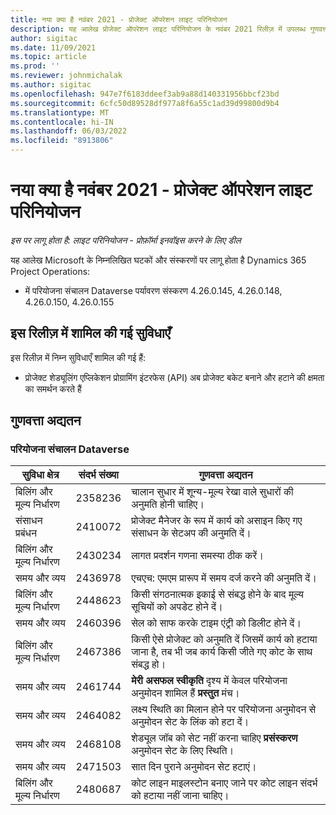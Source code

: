 ```yaml
---
title: नया क्या है नवंबर 2021 - प्रोजेक्ट ऑपरेशन लाइट परिनियोजन
description: यह आलेख प्रोजेक्ट ऑपरेशन लाइट परिनियोजन के नवंबर 2021 रिलीज़ में उपलब्ध गुणवत्ता अद्यतनों के बारे में जानकारी प्रदान करता है।
author: sigitac
ms.date: 11/09/2021
ms.topic: article
ms.prod: ''
ms.reviewer: johnmichalak
ms.author: sigitac
ms.openlocfilehash: 947e7f6183ddeef3ab9a88d140331956bbcf23bd
ms.sourcegitcommit: 6cfc50d89528df977a8f6a55c1ad39d99800d9b4
ms.translationtype: MT
ms.contentlocale: hi-IN
ms.lasthandoff: 06/03/2022
ms.locfileid: "8913806"
---
```

# <a name="whats-new-november-2021---project-operations-lite-deployment"></a>नया क्या है नवंबर 2021 - प्रोजेक्ट ऑपरेशन लाइट परिनियोजन

_इस पर लागू होता है: लाइट परिनियोजन - प्रोफ़ॉर्मा इनवॉइस करने के लिए डील_

यह आलेख Microsoft के निम्नलिखित घटकों और संस्करणों पर लागू होता है Dynamics 365 Project Operations:

- में परियोजना संचालन Dataverse पर्यावरण संस्करण 4.26.0.145, 4.26.0.148, 4.26.0.150, 4.26.0.155
  
## <a name="features-included-in-this-release"></a>इस रिलीज़ में शामिल की गई सुविधाएँ

इस रिलीज़ में निम्न सुविधाएँ शामिल की गई हैं:

- प्रोजेक्ट शेड्यूलिंग एप्लिकेशन प्रोग्रामिंग इंटरफेस (API) अब प्रोजेक्ट बकेट बनाने और हटाने की क्षमता का समर्थन करते हैं

## <a name="quality-updates"></a>गुणवत्ता अद्यतन

### <a name="project-operations-in-dataverse"></a>परियोजना संचालन Dataverse

| सुविधा क्षेत्र | संदर्भ संख्या | गुणवत्ता अद्यतन |
| --- | --- | --- |
| बिलिंग और मूल्य निर्धारण | 2358236 | चालान सुधार में शून्य-मूल्य रेखा वाले सुधारों की अनुमति होनी चाहिए। |
| संसाधन प्रबंधन | 2410072 | प्रोजेक्ट मैनेजर के रूप में कार्य को असाइन किए गए संसाधन के सेटअप की अनुमति दें। |
| बिलिंग और मूल्य निर्धारण | 2430234 | लागत प्रदर्शन गणना समस्या ठीक करें। |
| समय और व्यय | 2436978 | एचएच: एमएम प्रारूप में समय दर्ज करने की अनुमति दें। |
| बिलिंग और मूल्य निर्धारण | 2448623 | किसी संगठनात्मक इकाई से संबद्ध होने के बाद मूल्य सूचियों को अपडेट होने दें। |
| समय और व्यय | 2460396 | सेल को साफ करके टाइम एंट्री को डिलीट होने दें। |
| बिलिंग और मूल्य निर्धारण | 2467386 | किसी ऐसे प्रोजेक्ट को अनुमति दें जिसमें कार्य को हटाया जाना है, तब भी जब कार्य किसी जीते गए कोट के साथ संबद्ध हो। |
| समय और व्यय | 2461744 | **मेरी असफल स्वीकृति** दृश्य में केवल परियोजना अनुमोदन शामिल हैं **प्रस्तुत** मंच। |
| समय और व्यय | 2464082 | लक्ष्य स्थिति का मिलान होने पर परियोजना अनुमोदन से अनुमोदन सेट के लिंक को हटा दें। |
| समय और व्यय | 2468108 | शेड्यूल जॉब को सेट नहीं करना चाहिए **प्रसंस्करण** अनुमोदन सेट के लिए स्थिति। |
| समय और व्यय | 2471503 | सात दिन पुराने अनुमोदन सेट हटाएं। |
| बिलिंग और मूल्य निर्धारण | 2480687 | कोट लाइन माइलस्टोन बनाए जाने पर कोट लाइन संदर्भ को हटाया नहीं जाना चाहिए। |
